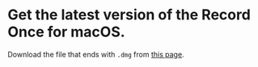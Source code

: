 # Get the latest version of the Record Once for macOS.

Download the file that ends with `.dmg` from [this page](https://github.com/recordonce/app/releases/latest).
